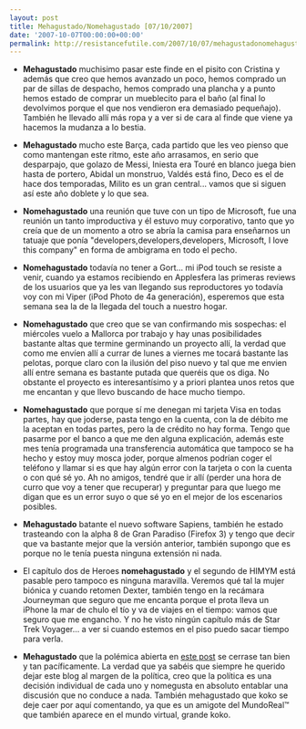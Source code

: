 ```yaml
---
layout: post
title: Mehagustado/Nomehagustado [07/10/2007]
date: '2007-10-07T00:00:00+00:00'
permalink: http://resistancefutile.com/2007/10/07/mehagustadonomehagustado-07102007/
---
```

- <strong>Mehagustado</strong> muchisimo pasar este finde en el pisito con Cristina y además que creo que hemos avanzado un poco, hemos comprado un par de sillas de despacho, hemos comprado una plancha y a punto hemos estado de comprar un mueblecito para el baño (al final lo devolvimos porque el que nos vendieron era demasiado pequeñajo). También he llevado allí más ropa y a ver si de cara al finde que viene ya hacemos la mudanza a lo bestia.

- <strong>Mehagustado</strong> mucho este Barça, cada partido que les veo pienso que como mantengan este ritmo, este año arrasamos, en serio que desparpajo, que golazo de Messi, Iniesta era Touré en blanco juega bien hasta de portero, Abidal un monstruo, Valdés está fino, Deco es el de hace dos temporadas, Milito es un gran central... vamos que si siguen así este año doblete y lo que sea.

- <strong>Nomehagustado</strong> una reunión que tuve con un tipo de Microsoft, fue una reunión un tanto improductiva y él estuvo muy corporativo, tanto que yo creía que de un momento a otro se abría la camisa para enseñarnos un tatuaje que ponía "developers,developers,developers, Microsoft, I love this company" en forma de ambigrama en todo el pecho.

- <strong>Nomehagustado</strong> todavía no tener a Gort... mi iPod touch se resiste a venir, cuando ya estamos recibiendo en Applesfera las primeras reviews de los usuarios que ya les van llegando sus reproductores yo todavía voy con mi Viper (iPod Photo de 4a generación), esperemos que esta semana sea la de la llegada del touch a nuestro hogar.

- <strong>Nomehagustado</strong> que creo que se van confirmando mis sospechas: el miércoles vuelo a Mallorca por trabajo y hay unas posibilidades bastante altas que termine germinando un proyecto allí, la verdad que como me envíen allí a currar de lunes a viernes me tocará bastante las pelotas, porque claro con la ilusión del piso nuevo y tal que me envien allí entre semana es bastante putada que queréis que os diga. No obstante el proyecto es interesantísimo y  a priori plantea unos retos que me encantan y que llevo buscando de hace mucho tiempo.

- <strong>Nomehagustado</strong> que porque sí me denegan mi tarjeta Visa en todas partes, hay que joderse, pasta tengo en la cuenta, con la de débito me la aceptan en todas partes, pero la de crédito no hay forma. Tengo que pasarme por el banco a que me den alguna explicación, además este mes tenía programada una transferencia automática que tampoco se ha hecho y estoy muy mosca joder, porque almenos podrían coger el teléfono y llamar si es que hay algún error con la tarjeta o con la cuenta o con qué sé yo. Ah no amigos, tendré que ir allí (perder una hora de curro que voy a tener que recuperar) y preguntar para que luego me digan que es un error suyo o que sé yo en el mejor de los escenarios posibles.

- <strong>Mehagustado</strong> batante el nuevo software Sapiens, también he estado trasteando con la alpha 8 de Gran Paradiso (Firefox 3) y tengo que decir que va bastante mejor que la versión anterior, también supongo que es porque no le tenía puesta ninguna extensión ni nada.

- El capítulo dos de Heroes <strong>nomehagustado</strong> y el segundo de HIMYM está pasable pero tampoco es ninguna maravilla. Veremos qué tal la mujer biónica y cuando retomen Dexter, también tengo en la recámara Journeyman que seguro que me encanta porque el prota lleva un iPhone la mar de chulo el tío y va de viajes en el tiempo: vamos que seguro que me engancho. Y no he visto ningún capítulo más de Star Trek Voyager... a ver si cuando estemos en el piso puedo sacar tiempo para verla.

- <strong>Mehagustado</strong> que la polémica abierta en <a href="http://resistancefutile.com/2007/10/01/iphoning/#comments">este post</a> se cerrase tan bien y tan pacíficamente. La verdad que ya sabéis que siempre he querido dejar este blog al margen de la política, creo que la política es una decisión individual de cada uno y nomegusta en absoluto entablar una discusión que no conduce a nada. También mehagustado que koko se deje caer por aquí comentando, ya que es un amigote del MundoReal&trade; que también aparece en el mundo virtual, grande koko. 
